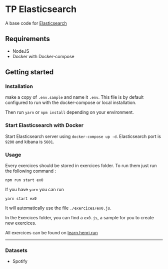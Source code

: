 # TP Elasticsearch
A base code for [Elasticsearch](https://decima.notion.site/Exercice-Elasticsearch-c60285be3e7744e7bdc8515547901e55)

## Requirements
- NodeJS
- Docker with Docker-compose


## Getting started

### Installation
make a copy of `.env.sample` and name it `.env`.
This file is by default configured to run with the docker-compose or local installation.

Then run `yarn` or `npm install` depending on your environment.

### Start Elasticsearch with Docker

Start Elasticsearch server using `docker-compose up -d`. Elasticsearch port is `9200` and kibana is `5601`.


### Usage

Every exercices should be stored in exercices folder.
To run them just run the following command : 

```
npm run start ex0
```

If you have `yarn` you can run
```
yarn start ex0
```
It will automatically use the file `./exercices/ex0.js`.

In the Exercices folder, you can find a `ex0.js`, a sample for you to create new exercices.

All exercices can be found on [learn.henri.run](https://decima.notion.site/Exercice-Elasticsearch-c60285be3e7744e7bdc8515547901e55)

---

### Datasets

- Spotify